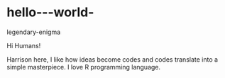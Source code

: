 # hello---world-
legendary-enigma


Hi Humans! 

Harrison here, I like how ideas become codes and codes translate into a simple masterpiece. 
I love R programming language. 
